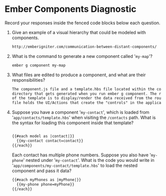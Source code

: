 # Ember Components Diagnostic

Record your responses inside the fenced code blocks below each question.

1.  Give an example of a visual hierarchy that could be modeled with components.

    ```md
    http://emberigniter.com/communication-between-distant-components/
    ```

1.  What is the command to generate a new component called '`my-map`'?

    ```sh
    ember g component my-map
    ```

1.  What files are edited to produce a component, and what are their
    responsibilities?

    ```md
    The component.js file and a template.hbs file located within the component
    directory that gets generated when you run ember g component. The responsibility
    of the template is to display/render the data received from the route and the component
    file holds the UI/Actions that create the "controls" in the application.
    ```

1.  Suppose you have a component '`my-contact`', which is loaded from
    '`app/contacts/template.hbs`' when visiting the `/contacts` path. What is
    the syntax for loading this component inside that template?

    ```html

    {{#each model as |contact|}}
      {{my-contact contact=contact}}
    {{/each}}
    ```

    Each contact has multiple phone numbers. Suppose you also have '`my-phone`'
    nested under '`my-contact`'. What is the code you would write in
    '`app/components/my-contact/template.hbs`' to load the nested component and
    pass it data?

    ```html
    {{#each myPhones as |myPhone|}}
      {{my-phone phone=myPhone}}
    {{/each}}
    ```
